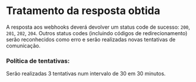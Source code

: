 # Tratamento da resposta obtida

A resposta aos webhooks deverá devolver um status code de sucesso: `200`, `201`, `202`, `204`. Outros status codes (incluindo códigos de redirecionamento) serão reconhecidos como erro e serão realizadas novas tentativas de comunicação.

### Política de tentativas:

Serão realizadas 3 tentativas num intervalo de 30 em 30 minutos.

